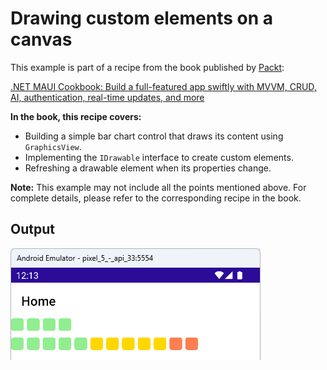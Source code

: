 # Drawing custom elements on a canvas 
This example is part of a recipe from the book published by [Packt](https://www.packtpub.com/en-us?utm_source=github):

[.NET MAUI Cookbook: Build a full-featured app swiftly with MVVM, CRUD, AI, authentication, real-time updates, and more](https://www.amazon.com/NET-MAUI-Cookbook-full-featured-authentication-ebook/dp/B0DHV34WQ5)

**In the book, this recipe covers:**
* Building a simple bar chart control that draws its content using `GraphicsView`.
* Implementing the `IDrawable` interface to create custom elements.
* Refreshing a drawable element when its properties change.

**Note:** This example may not include all the points mentioned above. For complete details, please refer to the corresponding recipe in the book.
## Output
![Custom Segmented Bar Chart](/Images/Segmented%20Bar%20Chart.png)
